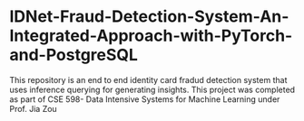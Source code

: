 # IDNet-Fraud-Detection-System-An-Integrated-Approach-with-PyTorch-and-PostgreSQL
This repository is an end to end identity card fradud detection system that uses inference querying for generating insights. This project was completed as part of CSE 598- Data Intensive Systems for Machine Learning under Prof. Jia Zou
